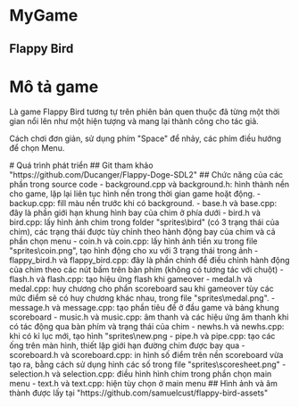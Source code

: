 # MyGame
  ## Flappy Bird
# Mô tả game
  <p> Là game Flappy Bird tương tự trên phiên bản quen thuộc đã từng một thời gian nổi lên như một hiện tượng và mang lại thành công cho tác giả.</p>
  <p> Cách chơi đơn giản, sử dụng phím "Space" để nhảy, các phím điều hướng để chọn Menu.</p>
# Quá trình phát triển 
  ## Git tham khảo "https://github.com/Ducanger/Flappy-Doge-SDL2"
  ## Chức năng của các phần trong source code
    - background.cpp và background.h: hình thành nền cho game, lặp lại liên tục hình nền trong thời gian game hoặt động.
    - backup.cpp: fill màu nền trước khi có background.
    - base.h và base.cpp: đây là phần giới hạn khung hình bay của chim ở phía dưới
    - bird.h và bird.cpp: lấy hình ảnh chim trong folder "sprites\bird" (có 3 trạng thái của chim), các trạng thái được 
    tùy chỉnh theo hành động bay của chim và cả phần chọn menu
    - coin.h và coin.cpp: lấy hình ảnh tiền xu trong file "sprites\coin.png", tạo hình động cho xu với 3 trạng thái trong ảnh 
    - flappy_bird.h và flappy_bird.cpp: đây là phần chính để điều chỉnh hành động của chim theo các nút bấm trên bàn phím (không 
    có tương tác với chuột)
    - flash.h và flash.cpp: tạo hiệu ứng flash khi gameover
    - medal.h và medal.cpp: huy chương cho phần scoreboard sau khi gameover tùy các mức điểm sẽ có huy chương khác nhau, trong 
    file "sprites\medal.png".
    - message.h và message.cpp: tạo phần tiêu đề ở đầu game và bảng khung scoreboard
    - music.h và music.cpp: âm thanh và các hiệu ứng âm thanh khi có tác động qua bàn phím và trạng thái của chim 
    - newhs.h và newhs.cpp: khi có kỉ lục mới, tạo hình "sprites\new.png
    - pipe.h và pipe.cpp: tạo các ống trên màn hình, thiết lập giới hạn đường chim được bay qua
    - scoreboard.h và scoreboard.cpp: in hình số điểm trên nền scoreboard vừa tạo ra, bằng cách sử dụng hình các số trong file
    "sprites\scoresheet.png"
    - selection.h và selection.cpp: điều hình hình chim trong phần chọn main menu
    - text.h và text.cpp: hiện tùy chọn ở main menu
  ## Hình ảnh và âm thành được lấy tại "https://github.com/samuelcust/flappy-bird-assets"
